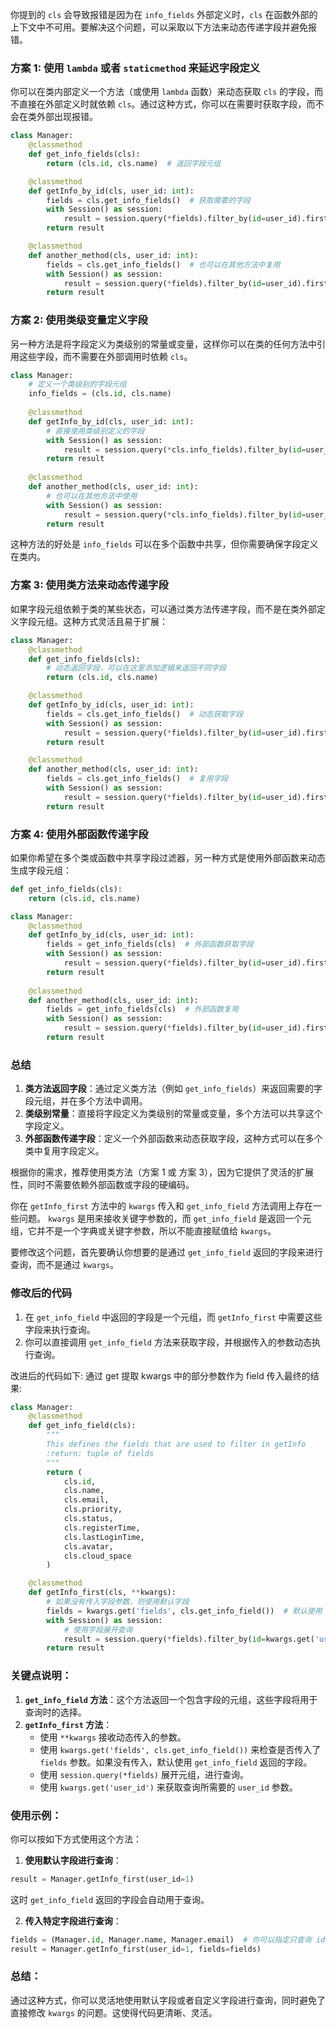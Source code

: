 你提到的 `cls` 会导致报错是因为在 `info_fields` 外部定义时，`cls` 在函数外部的上下文中不可用。要解决这个问题，可以采取以下方法来动态传递字段并避免报错。

### 方案 1: 使用 `lambda` 或者 `staticmethod` 来延迟字段定义

你可以在类内部定义一个方法（或使用 `lambda` 函数）来动态获取 `cls` 的字段，而不直接在外部定义时就依赖 `cls`。通过这种方式，你可以在需要时获取字段，而不会在类外部出现报错。

```python
class Manager:
    @classmethod
    def get_info_fields(cls):
        return (cls.id, cls.name)  # 返回字段元组

    @classmethod
    def getInfo_by_id(cls, user_id: int):
        fields = cls.get_info_fields()  # 获取需要的字段
        with Session() as session:
            result = session.query(*fields).filter_by(id=user_id).first()
        return result

    @classmethod
    def another_method(cls, user_id: int):
        fields = cls.get_info_fields()  # 也可以在其他方法中复用
        with Session() as session:
            result = session.query(*fields).filter_by(id=user_id).first()
        return result
```

### 方案 2: 使用类级变量定义字段

另一种方法是将字段定义为类级别的常量或变量，这样你可以在类的任何方法中引用这些字段，而不需要在外部调用时依赖 `cls`。

```python
class Manager:
    # 定义一个类级别的字段元组
    info_fields = (cls.id, cls.name)
    
    @classmethod
    def getInfo_by_id(cls, user_id: int):
        # 直接使用类级别定义的字段
        with Session() as session:
            result = session.query(*cls.info_fields).filter_by(id=user_id).first()
        return result
    
    @classmethod
    def another_method(cls, user_id: int):
        # 也可以在其他方法中使用
        with Session() as session:
            result = session.query(*cls.info_fields).filter_by(id=user_id).first()
        return result
```

这种方法的好处是 `info_fields` 可以在多个函数中共享，但你需要确保字段定义在类内。

### 方案 3: 使用类方法来动态传递字段

如果字段元组依赖于类的某些状态，可以通过类方法传递字段，而不是在类外部定义字段元组。这种方式灵活且易于扩展：

```python
class Manager:
    @classmethod
    def get_info_fields(cls):
        # 动态返回字段，可以在这里添加逻辑来返回不同字段
        return (cls.id, cls.name)

    @classmethod
    def getInfo_by_id(cls, user_id: int):
        fields = cls.get_info_fields()  # 动态获取字段
        with Session() as session:
            result = session.query(*fields).filter_by(id=user_id).first()
        return result

    @classmethod
    def another_method(cls, user_id: int):
        fields = cls.get_info_fields()  # 复用字段
        with Session() as session:
            result = session.query(*fields).filter_by(id=user_id).first()
        return result
```

### 方案 4: 使用外部函数传递字段

如果你希望在多个类或函数中共享字段过滤器，另一种方式是使用外部函数来动态生成字段元组：

```python
def get_info_fields(cls):
    return (cls.id, cls.name)

class Manager:
    @classmethod
    def getInfo_by_id(cls, user_id: int):
        fields = get_info_fields(cls)  # 外部函数获取字段
        with Session() as session:
            result = session.query(*fields).filter_by(id=user_id).first()
        return result
    
    @classmethod
    def another_method(cls, user_id: int):
        fields = get_info_fields(cls)  # 外部函数复用
        with Session() as session:
            result = session.query(*fields).filter_by(id=user_id).first()
        return result
```

### 总结

1. **类方法返回字段**：通过定义类方法（例如 `get_info_fields`）来返回需要的字段元组，并在多个方法中调用。
2. **类级别常量**：直接将字段定义为类级别的常量或变量，多个方法可以共享这个字段定义。
3. **外部函数传递字段**：定义一个外部函数来动态获取字段，这种方式可以在多个类中复用字段定义。

根据你的需求，推荐使用类方法（方案 1 或 方案 3），因为它提供了灵活的扩展性，同时不需要依赖外部函数或字段的硬编码。



你在 `getInfo_first` 方法中的 `kwargs` 传入和 `get_info_field` 方法调用上存在一些问题。 `kwargs` 是用来接收关键字参数的，而 `get_info_field` 是返回一个元组，它并不是一个字典或关键字参数，所以不能直接赋值给 `kwargs`。

要修改这个问题，首先要确认你想要的是通过 `get_info_field` 返回的字段来进行查询，而不是通过 `kwargs`。

### 修改后的代码

1. 在 `get_info_field` 中返回的字段是一个元组，而 `getInfo_first` 中需要这些字段来执行查询。
2. 你可以直接调用 `get_info_field` 方法来获取字段，并根据传入的参数动态执行查询。

改进后的代码如下: 通过 get 提取 kwargs 中的部分参数作为 field 传入最终的结果: 
```python
class Manager:
    @classmethod
    def get_info_field(cls):
        """
        This defines the fields that are used to filter in getInfo
        :return: tuple of fields
        """
        return (
            cls.id,
            cls.name,
            cls.email,
            cls.priority,
            cls.status,
            cls.registerTime,
            cls.lastLoginTime,
            cls.avatar,
            cls.cloud_space
        )

    @classmethod
    def getInfo_first(cls, **kwargs):
        # 如果没有传入字段参数，则使用默认字段
        fields = kwargs.get('fields', cls.get_info_field())  # 默认使用 get_info_field() 返回的字段
        with Session() as session:
            # 使用字段展开查询
            result = session.query(*fields).filter_by(id=kwargs.get('user_id')).first()
        return result
```

### 关键点说明：

1. **`get_info_field` 方法**：这个方法返回一个包含字段的元组，这些字段将用于查询时的选择。
2. **`getInfo_first` 方法**：
    - 使用 `**kwargs` 接收动态传入的参数。
    - 使用 `kwargs.get('fields', cls.get_info_field())` 来检查是否传入了 `fields` 参数。如果没有传入，默认使用 `get_info_field` 返回的字段。
    - 使用 `session.query(*fields)` 展开元组，进行查询。
    - 使用 `kwargs.get('user_id')` 来获取查询所需要的 `user_id` 参数。

### 使用示例：

你可以按如下方式使用这个方法：

1. **使用默认字段进行查询**：

```python
result = Manager.getInfo_first(user_id=1)
```

这时 `get_info_field` 返回的字段会自动用于查询。

2. **传入特定字段进行查询**：

```python
fields = (Manager.id, Manager.name, Manager.email)  # 你可以指定只查询 id, name, 和 email
result = Manager.getInfo_first(user_id=1, fields=fields)
```

### 总结：

通过这种方式，你可以灵活地使用默认字段或者自定义字段进行查询，同时避免了直接修改 `kwargs` 的问题。这使得代码更清晰、灵活。